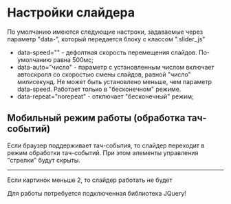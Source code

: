 # Настройки слайдера

По умолчанию имеются следующие настроки, задаваемые через параметр "data-", 
который передается блоку с классом ".slider_js"

   - data-speed="" - дефолтная скорость перемещения слайдов. По-умолчанию равна 500мс;
   - data-auto="число" - параметр с установленным числом включает автоскролл со 
                        скоростью смены слайдов, равной "число" милисекунд. 
                        Не может быть установлено меньше, чем параметр data-speed. 
                        Работает только в "бесконечном" режиме. 
   - data-repeat="norepeat" - отключает "бесконечный" режим;

## Мобильный режим работы (обработка тач-событий)

Если браузер поддерживает тач-события, то слайдер переходит в режим обработки 
тач-событий. При этом элементы управления "стрелки" будут скрыты. 

_____________________________________________________

Если картинок меньше 2, то слайдер работать не будет

Для работы потребуется подключенная библиотека JQuery!
